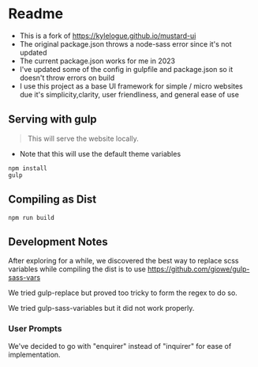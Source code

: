 # Readme

- This is a fork of https://kylelogue.github.io/mustard-ui
- The original package.json throws a node-sass error since it's not updated
- The current package.json works for me in 2023
- I've updated some of the config in gulpfile and package.json so it doesn't throw errors on build
- I use this project as a base UI framework for simple / micro websites due it's simplicity,clarity, user friendliness, and general ease of use

## Serving with gulp

> This will serve the website locally.

- Note that this will use the default theme variables

```
npm install
gulp
```

## Compiling as Dist

```
npm run build
```

## Development Notes

After exploring for a while, we discovered the best way to replace scss variables while compiling the dist is to use https://github.com/giowe/gulp-sass-vars

We tried gulp-replace but proved too tricky to form the regex to do so.

We tried gulp-sass-variables but it did not work properly.

### User Prompts

We've decided to go with "enquirer" instead of "inquirer" for ease of implementation.